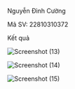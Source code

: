 Nguyễn Đình Cường 

Mã SV: 22810310372

Kết quả 

![Screenshot (13)](https://github.com/user-attachments/assets/2f1d3db4-e6c1-45a3-90b4-36d3701017f1)

![Screenshot (14)](https://github.com/user-attachments/assets/1ada5822-a8d2-4385-b1ac-6af778ea422b)

![Screenshot (15)](https://github.com/user-attachments/assets/0b392f81-7dad-417a-85b1-eb6dd65cd7d0)
